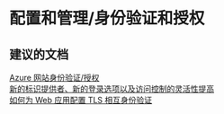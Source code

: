 <properties
    pageTitle="configuration and management/authentication and authorization"
    description="配置和管理/身份验证和授权"
    service="microsoft.web"
    resource="sites"
    authors="aashu"
    displayOrder=""
    selfHelpType="generic"
    supportTopicIds="32542207"
    resourceTags=""
    productPesIds="14748, 16170"
    cloudEnvironments="public"
/>


# 配置和管理/身份验证和授权

## **建议的文档**
[Azure 网站身份验证/授权](https://azure.microsoft.com/blog/azure-websites-authentication-authorization/)<br>
[新的标识提供者、新的登录选项以及访问控制的灵活性提高](https://azure.microsoft.com/blog/announcing-app-service-authentication-authorization/)<br>
[如何为 Web 应用配置 TLS 相互身份验证](https://azure.microsoft.com/documentation/articles/app-service-web-configure-tls-mutual-auth/)



<!--HONumber=Oct16_HO3-->


